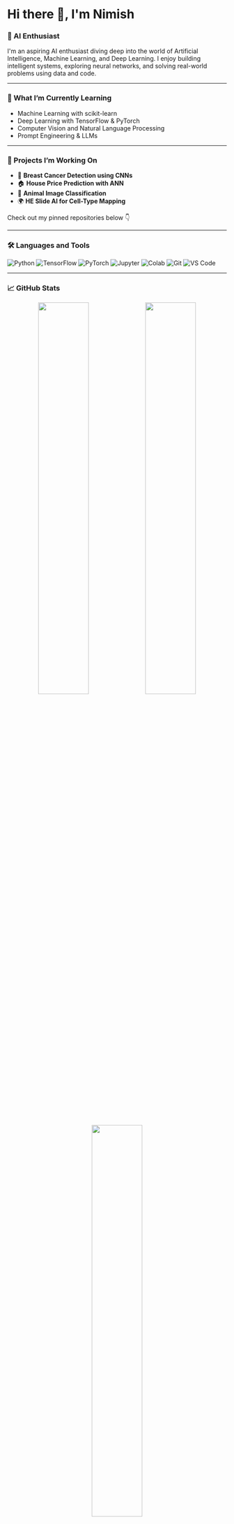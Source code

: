 # Hi there 👋, I'm Nimish  
### 🤖 AI Enthusiast 

I'm an aspiring AI enthusiast diving deep into the world of Artificial Intelligence, Machine Learning, and Deep Learning. I enjoy building intelligent systems, exploring neural networks, and solving real-world problems using data and code.

---

### 🧠 What I’m Currently Learning
- Machine Learning with scikit-learn
- Deep Learning with TensorFlow & PyTorch
- Computer Vision and Natural Language Processing
- Prompt Engineering & LLMs

---

### 🚀 Projects I’m Working On
- 🧬 **Breast Cancer Detection using CNNs**
- 🏠 **House Price Prediction with ANN**
- 🐶 **Animal Image Classification**
- 🌍 **HE Slide AI for Cell-Type Mapping**

Check out my pinned repositories below 👇

---

### 🛠️ Languages and Tools
![Python](https://img.shields.io/badge/-Python-333333?style=flat&logo=python)
![TensorFlow](https://img.shields.io/badge/-TensorFlow-333333?style=flat&logo=tensorflow)
![PyTorch](https://img.shields.io/badge/-PyTorch-333333?style=flat&logo=pytorch)
![Jupyter](https://img.shields.io/badge/-Jupyter-333333?style=flat&logo=jupyter)
![Colab](https://img.shields.io/badge/-Google_Colab-333333?style=flat&logo=google-colab)
![Git](https://img.shields.io/badge/-Git-333333?style=flat&logo=git)
![VS Code](https://img.shields.io/badge/-VS_Code-333333?style=flat&logo=visual-studio-code)

---

### 📈 GitHub Stats
<p align="center">
  <img src="https://github-readme-stats.vercel.app/api?username=Nimish2098&show_icons=true&theme=github_dark" width="48%" />
  <img src="https://github-readme-streak-stats.herokuapp.com?user=Nimish2098&theme=dark" width="48%" />
</p>

<p align="center">
  <img src="https://github-readme-stats.vercel.app/api/top-langs/?username=Nimish2098&layout=compact&theme=github_dark" width="48%" />
</p>

---

### 📫 Let’s Connect
[![LinkedIn](https://img.shields.io/badge/-LinkedIn-0077B5?style=flat&logo=linkedin&logoColor=white)](https://linkedin.com/in/nimish-rao-ab1b01250)
[![Gmail](https://img.shields.io/badge/-Email-D14836?style=flat&logo=gmail&logoColor=white)](mailto:raonimish25@gmail.com)

---



